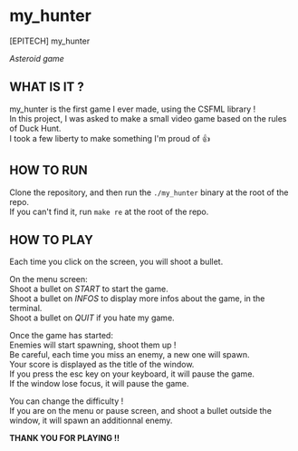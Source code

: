 # my_hunter
[EPITECH] my_hunter

*Asteroid game*

## WHAT IS IT ?

my_hunter is the first game I ever made, using the CSFML library !\
In this project, I was asked to make a small video game based on the rules of Duck Hunt.\
I took a few liberty to make something I'm proud of 👍

## HOW TO RUN

Clone the repository, and then run the ```./my_hunter``` binary at the root of the repo.\
If you can't find it, run ```make re``` at the root of the repo.

## HOW TO PLAY

Each time you click on the screen, you will shoot a bullet.

On the menu screen:\
Shoot a bullet on *START* to start the game.\
Shoot a bullet on *INFOS* to display more infos about the game, in the terminal.\
Shoot a bullet on *QUIT* if you hate my game.

Once the game has started:\
Enemies will start spawning, shoot them up !\
Be careful, each time you miss an enemy, a new one will spawn.\
Your score is displayed as the title of the window.\
If you press the esc key on your keyboard, it will pause the game.\
If the window lose focus, it will pause the game.

You can change the difficulty !\
If you are on the menu or pause screen, and shoot a bullet outside the window, it will spawn an additionnal enemy.

**THANK YOU FOR PLAYING !!**
